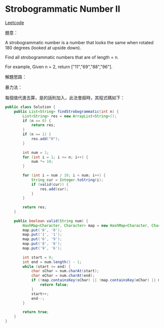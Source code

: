 # Strobogrammatic Number II

[Leetcode](https://leetcode.com/problems/strobogrammatic-number-ii/)

題意：

A strobogrammatic number is a number that looks the same when rotated 180 degrees (looked at upside down).

Find all strobogrammatic numbers that are of length = n.

For example,
Given n = 2, return ["11","69","88","96"].

解題思路：

暴力法：

每個值代進去算，是的話則加入，此法會超時，其程式碼如下：

```java
public class Solution {
    public List<String> findStrobogrammatic(int n) {
        List<String> res = new ArrayList<String>();
        if (n == 0) {
            return res;
        }
        if (n == 1) {
            res.add("0");
        }
        
        int num = 1;
        for (int i = 1; i <= n; i++) {
            num *= 10;
        }
        
        for (int i = num / 10; i < num; i++) {
            String cur = Integer.toString(i);
            if (valid(cur)) {
                res.add(cur);
            }
        }
        
        return res;
    }
    
    public boolean valid(String num) {
        HashMap<Character, Character> map = new HashMap<Character, Character>();
        map.put('0', '0');
        map.put('1', '1');
        map.put('6', '9');
        map.put('8', '8');
        map.put('9', '6');
        
        int start = 0;
        int end = num.length() - 1;
        while (start <= end) {
            char sChar = num.charAt(start);
            char eChar = num.charAt(end);
            if (!map.containsKey(sChar) || !map.containsKey(eChar) || map.get(sChar) != eChar) {
                return false;
            }
            start++;
            end--;
        }
        
        return true;
    }
}
```